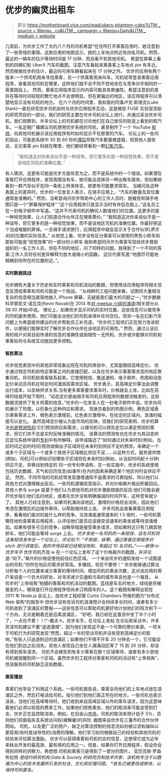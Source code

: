 # 优步的幽灵出租车

> 原文:[https://motherboard.vice.com/read/ubers-phantom-cabs?UTM _ source = Wanqu . co&UTM _ campaign = Wanqu+Daily&UTM _ medium = website](https://motherboard.vice.com/read/ubers-phantom-cabs?utm_source=wanqu.co&utm_campaign=Wanqu+Daily&utm_medium=website)

 几周前，为优步工作了大约八个月的司机希瑟*在住所打开乘客应用时，她注意到了一些奇怪的事情。这款应用的地图显示，她的上车地点附近有四名司机。然而，最近的一辆车的估计等待时间是 17 分钟，而且看不到其他司机。  希瑟在屏幕上看到的四辆幻影 UberX 汽车的截图。注意汽车看起来离乘客上车地点 pin 有多近，然而根据优步的估计，最近的可用车辆看起来在 17 分钟之外。  优步的应用有两个版本:一个供司机用来寻找乘客，另一个供乘客用来叫车。司机经常登录乘客应用程序，查看其他司机在哪里，这样他们就不会不知不觉地坐在与竞争对手相同的一英里路段上。  然而，乘客应用程序显示的内容可能具有欺骗性。希瑟注意到的差异在等待时间较短的繁忙地点不会很明显。但在更偏远的地区，该应用程序可以清楚地显示没有司机的地方。  在六个月的时间里，我和我的同事卢克·斯塔克(Luke Stark)一直在研究优步司机如何与优步应用程序互动，这是微软 FUSE 实验室资助的研究项目的一部分。我们的研究主要在优步司机论坛上进行，并通过采访优步司机。我们观察到，许多论坛上的司机都在讨论他们在自己居住的街道上看到的假汽车。一名定期广播建议司机使用优步系统的司机，甚至制作了一个 YouTube [视频](https://www.youtube.com/watch?v=Ts8Xz_fp7b4)，向其他司机展示该应用程序有时如何显示不在那里的汽车。  论坛上的一些司机指出，可能是系统中 30 到 60 秒的[滞后](http://uberpeople.net/threads/riders-app-and-phantom-cars.12064/)导致汽车数量被虚报，但其他人报告说，无论乘客 pin 码放在哪里，他们都经常看到一群[幻影汽车](http://imgur.com/KcBGLjI)。 

> “我知道这对你来说似乎是一种误导，但它更多的是一种视觉效果，而不是该地区司机的准确位置。”

 有人猜测，这更有可能是优步方面有意为之，而不是系统中的一个错误。如果潜在乘客打开应用程序，发现周围没有车，她可能会选择另一种出租车服务。但如果她看到一群汽车似乎在同一条街上转来转去，她更有可能要求搭车。  当被问及这种表面上的差异时，优步的一位发言人表示，在骑手应用上，“汽车的数量及其位置通常是准确的。”  然而，当希瑟询问优步帮助中心的工作人员时，她被告知骑手地图只是一个“屏幕保护程序”  “这个应用程序只是显示当时有伴侣在路上，”这名员工在一封电子邮件中写道。“这并不代表司机的确切人数或他们的位置。这更多的是一种视觉效果，让人们知道合作伙伴正在搜索票价。”  “我知道这对你来说似乎是一种误导，但它更多的是一种视觉效果，而不是该地区司机的准确位置。你最好把这个当成电脑的屏保。一旦骑手请求旅行，应用程序中就会显示关于合作伙伴[*原文如此*]位置的实际信息。”  从视觉上看，优步没有区分乘客可以使用的黑色小轿车和那些可能是“视觉效果”的一部分的小轿车  我和希瑟同月作为乘客写信给优步救助组织的一名工作人员，但在不同的地区，问了同样的问题。我得到了一个不同的答案:工作人员将任何差异解释为放大或缩小的函数。  这位代表写道:“地图尽可能地精确到你所在的位置附近。”。 

#### 实时数据挑战

 优步拥有大量关于历史和实时乘客和司机流动的数据，但使用该应用程序将相关信息反馈给乘客和司机可能是一个挑战。  “从纯粹的工程问题来看，试图将大量相当复杂的信息相当直观地放入 iPhone 屏幕，无疑是我们最大的问题之一，”优步数据科学家凯文·诺瓦克(Kevin Novak)在 2014 年[对 meetup 小组的演讲](https://www.youtube.com/watch?v=--VkHAzCkv4)(相关部分从 38:30 开始)中说。  理论上，如果优步显示司机的实时位置，这些信息可以被竞争的司机服务使用，他们可能会派他们的司机来填补任何空白。但另一名在幻影汽车问题上为希瑟提供建议的优步帮助员工补充道，“优步的工程师们正在努力改进软件，以便我们能够实时了解优步合作伙伴在该地区的可用性。”  然而，通过让该应用的用户对其目前传递的信息的准确性或局限性一无所知，优步或许能够对司机和乘客如何与系统互动施加更多控制。 

#### 智胜算法

 优步视觉表现中的其他异常现象出现在司机的体验中，尤其是围绕高峰定价。  优步通过特定司机和特定乘客之间的直接匹配，以及在优步表示乘客需求高的地区聚集司机，将司机和乘客联系起来。它使用短信、推送通知、电子邮件、热图和动态定价来动员司机在特定时间漫游高需求区域。  优步表示，其高峰定价算法会调整出行成本，以反映供求关系:当有更多乘客要求乘车时，价格就会上涨，比如在高峰时段或开始下雨时。“动态定价是由骑手和司机应用程序的数据流触发的，这些数据流提供了有关供需的信息，”优步的一位发言人在一封电子邮件中说。优步向司机展示了热图，以形象化这种供应和需求。  驾驶员看到的热图示例。黄色区域表示乘客需求上升，橙色表示激增前，红色表示激增中。在给定的区域内，浪涌的幅度可以变化。  虽然高峰定价被认为是市场的反映，但我们的研究表明，优步的算法[也是预测性的](http://www.slate.com/articles/technology/future_tense/2015/07/uber_s_algorithm_and_the_mirage_of_the_marketplace.html):它们预测供应和需求，以便司机可以预先定位以满足预测的需求，但它们并不总是实时反映准确的情况。  该算法的预测性也在优步为其动态供应定位系统申请的[专利](http://www.freshpatents.com/-dt20140109ptan20140011522.php)中有所解释。该申请描述了“如何通过对未来时刻(例如，当前时间之前的时间)预测或做出子区域将在未来时刻供应不足的预测，来确定一个或多个子区域与一个或多个其他子区域相比供应不足……以这种方式，服务提供商[例如，司机]可以例如识别哪些子区域将在未来时刻(例如，从当前时间起十分钟)供应不足，并移动到特定的  同一份专利申请称，在一些实施中，优步的系统使用包括历史数据、天气和日历信息(如事件)在内的因素来确定某个地区何时会供应不足。  然而，不同市场的司机经常发现激增通知不是需求的可靠指标，所以他们以其他方式对激增做出反应。一些司机遵循信息指示，并对价格飙升做出积极回应。其他人参与 surge 是基于他们认为其他司机对优步激励措施的反应:他们可能会避开优步指引他们去的地区，或者在优步没有明确强调的时间开车，这样竞争就少了。  其他人已经注意到，如果司机涌向该地区，激增的价格将会消失，因此他们考虑在激增区的边缘外等待，以帮助维持其上涨。  许多司机会查看乘客应用程序，看看他们面对的是什么样的竞争。当浪涌是通常速率的 1.5 倍时，一些司机策略性地检查乘客应用程序，以评估他们是否应该接受该速率的乘坐或等待浪涌增加。如果有很多可见的竞争，战略举措是接受乘坐请求，但如果附近只有几辆其他轿车，他们可能会等待 surge 上去。  *优步发给一名司机的一条短信，这名司机将这条短信发布在一个论坛上，评论如下:*  *“不用谢，妖孽。通过乘客应用程序对 sitch 进行调查后，我的市场目前已经相当饱和，有超过 10 名司机。”——彼得·m·优步车手*  优步司机杰克·w 在一个论坛上发布了这个价格飙升的截图，并评论道:“向下。”飙升的价格促使他前往红色区域。  一个来自优步的通知发给一个试图退出的司机:“你所在地区的需求非常高。多赚钱，现在不要停！”  优步能够通过算法分析每个人的位置来减少乘客的等待时间，增加司机的乘坐次数，这对该应用的用户来说是一个巨大的好处，对寻求减少交通和污染的城市来说也是一个福音。  从优步的“上帝视角”拍摄的乘客和司机活动的截图。蓝线是车去的地方，绿线是将被接走的人，眼球是打开应用程序但尚未订购搭车的人。这个截图和解释出现在 2011 年 Node.js 会议上，由优步工程经理 Curtis Chambers 所做的题为“分布式 Web 架构”的报告中  但优步没有告诉司机浪涌预计会持续多长时间，或者有多少司机收到了浪涌区的警报——这些信息可以帮助司机更好地计划他们的班次和下一个方向，无论是朝着还是远离浪涌区。  “好吧，我已经在这激流中坐了半个小时了，一点也不累！！!"–戴夫·h，优步车手，在论坛上发帖  在论坛和采访中，许多资深司机建议不要“追逐激增”，因为他们发现这不是一个可靠的票价来源。一项关于司机行为的研究发现“然而，超过一半的受访司机并没有受到高峰定价的影响。”有些人只追逐附近的浪涌区；如果他们不得不开车 20 分钟去一个，它可能会在他们到达之前消失。其他人发现自己坐在人潮涌动区等了 15 到 20 分钟，却没有得到搭车请求。  司机不会被告知有多少乘客在那个区域等待，或者有多少其他司机被提醒到同一个区域。虽然优步的工程师对乘客和司机的活动有“上帝视角”，但该服务的司机缺乏这些数据。 

#### 乘客播放

 乘客们也学会了利用这个系统。一些司机报告说，乘客会将他们的上车地点放在浪涌区之外，然后打电话给司机，指引他们到他们真正所在的地方。一些司机也表示沮丧，当他们在高峰等待时，他们收到来自高峰区域以外的乘车请求，因为这意味着他们必须以较低的费率工作。如果他们拒绝乘坐，他们的取消率可能会受到打击，优步正在监控取消率。例如，在旧金山[市场](http://www.sfuberpartners.com/all-about-the-uber-rating-system.html)，司机的取消率预计低于 5%，否则他们将面临失去系统访问权(被解雇)的风险:  截图来自优步在三藩市的合作伙伴网站。  司机，以及更广泛的用户，缺乏对算法控制的信息流如何被过滤和操纵以更容易(有时是误导性的)消费的理解。他们学习如何根据自己的经验和其他司机的经验来评估算法激励。  优步可以获得乘客和司机的实时信息，这使得它成为近年来硅谷开发的最高效、最有用的应用之一。但是，如果你打开应用程序，假设你会得到同样的洞察力，再想想:司机和乘客只是得到了一部分的图片。  亚历克斯·罗森布拉特 *是纽约研究机构* *Data & Society 的研究员和技术作家，该机构专注于以数据为中心的技术发展所引发的社会、文化和伦理问题。*  **姓名已被更改或修改，以保持司机匿名。*